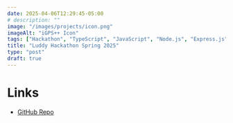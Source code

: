 ```yaml
---
date: 2025-04-06T12:29:45-05:00
# description: ""
image: "/images/projects/icon.png" 
imageAlt: "iGPS++ Icon"
tags: ["Hackathon", "TypeScript", "JavaScript", "Node.js", "Express.js", "GraphQL", "SQLite"]
title: "Luddy Hackathon Spring 2025"
type: "post"
draft: true
---
```


# Links

- [GitHub Repo](https://github.com/ArchBTW-LuddyHackathonTeam/LuddyHackathonSP25)
